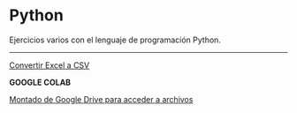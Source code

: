 # Python
Ejercicios varios con el lenguaje de programación Python. 

---
[Convertir Excel a CSV](/01/convertir%20excel%20a%20csv.ipynb)


**GOOGLE COLAB**

[Montado de Google Drive para acceder a archivos](montar_gdrive_cambiar_dirtrab.py)

